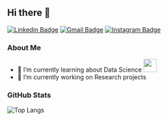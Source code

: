## Hi there 👋
[![Linkedin Badge](https://img.shields.io/badge/-Benjamin%20Palacios-blue?style=flat&logo=Linkedin&logoColor=white&link=https://www.linkedin.com/in/benjaminpalacioss/)](https://www.linkedin.com/in/benjaminpalacioss/)
[![Gmail Badge](https://img.shields.io/badge/-bpalacios@alumnos.uai.cl-c14438?style=flat&logo=Gmail&logoColor=white&link=mailto:bpalacios@alumnos.uai.cl)](mailto:bpalacios@alumnos.uai.cl)
[![Instagram Badge](https://img.shields.io/badge/-@bnpalacioss-E4405F?style=flat&logo=Instagram&logoColor=white&link=https://www.instagram.com/bnpalacioss/)](https://www.instagram.com/bnpalacioss/)

### About Me

- 🌱 I’m currently learning about Data Science <img src="https://media.giphy.com/media/fYSnHlufseco8Fh93Z/giphy.gif" width="30">
- 🔭 I’m currently working on Research projects

### GitHub Stats

![Top Langs](https://github-readme-stats.vercel.app/api/top-langs/?username=bpalas&theme=tokyonight)

<!--
**bpalas/bpalas** is a ✨ _special_ ✨ repository because its `README.md` (this file) appears on your GitHub profile.

Here are some ideas to get you started:

- 🔭 I’m currently working on ...
- 🌱 I’m currently learning ...
- 👯 I’m looking to collaborate on ...
- 🤔 I’m looking for help with ...
- 💬 Ask me about ...
- 📫 How to reach me: ...
- 😄 Pronouns: ...
- ⚡ Fun fact: ...
-->

